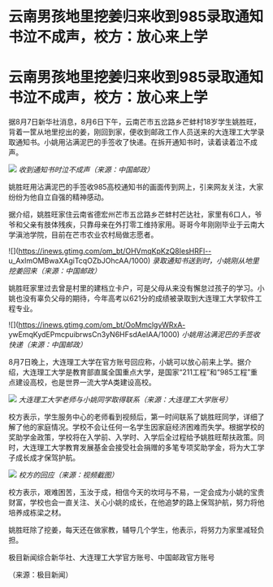 # 云南男孩地里挖姜归来收到985录取通知书泣不成声，校方：放心来上学

# 云南男孩地里挖姜归来收到985录取通知书泣不成声，校方：放心来上学

据8月7日新华社消息，8月6日下午，云南芒市五岔路乡芒蚌村18岁学生姚胜旺，背着一筐从地里挖出的姜，刚回到家，便收到邮政工作人员送来的大连理工大学录取通知书。小姚用沾满泥巴的手签收了快递。在拆开通知书时，读着读着泣不成声。

![](https://inews.gtimg.com/om_bt/OixziYmvhb02rvgUHJAsvG_G46gS8GjcRbXQ5qou9FskMAA/1000)
_收到通知书时泣不成声（来源：中国邮政）_

姚胜旺用沾满泥巴的手签收985高校通知书的画面传到网上，引来网友关注，大家纷纷为他自立自强的精神感动。

据介绍，姚胜旺家住云南省德宏州芒市五岔路乡芒蚌村芒达社，家里有6口人，爷爷和父亲有肢体残疾，只靠母亲在外打零工维持家用。哥哥今年刚刚毕业于云南大学滇池学院，目前在芒市农业农村局做志愿者。

![](https://inews.gtimg.com/om_bt/OHVmqKpKzQ8IesHRFl--
u_AxlmOMBwaXAgiTcqOZbJOhcAA/1000) _录取通知书送到时，小姚刚从地里挖姜回来（来源：中国邮政）_

姚胜旺家里过去曾是村里的建档立卡户，可是父母从来没有懈怠过孩子的学习。小姚也没有辜负父母的期待，今年高考以621分的成绩被录取到大连理工大学软件工程专业。

![](https://inews.gtimg.com/om_bt/OoMmclgyWRxA-
ywEmqKydEPmcpuibrwsCn3yN6HFsdAeIAA/1000) _小姚用沾满泥巴的手签收快递（来源：中国邮政）_

8月7日晚上，大连理工大学在官方账号回应称，小姚可以放心前来上学。据介绍，大连理工大学是教育部直属全国重点大学，是国家“211工程”和“985工程”重点建设高校，也是世界一流大学A类建设高校。

![](https://inews.gtimg.com/om_bt/OUWuVPpgsvsh8TwfO5pm393cRaKdSsW8T6rJak4jgXnrUAA/1000)
_大连理工大学老师与小姚同学取得联系（来源：大连理工大学账号）_

校方表示，学生服务中心的老师看到视频后，第一时间联系了姚胜旺同学，详细了解了他的家庭情况。学校不会让任何一名学生因家庭经济困难而失学。根据学校的奖助学金政策，学校将在入学前、入学时、入学后全过程给予姚胜旺帮扶政策。同时，大连理工大学教育发展基金会接受社会捐赠的多笔专项奖助学金，将为大工学子成长成才保驾护航。

![](https://inews.gtimg.com/om_bt/OqcKpPyZz4ZXZbkgXFI3P5vgOGOUcgAAPkDbzgYrSKOU0AA/1000)
_校方的回应（来源：视频截图）_

校方表示，艰难困苦，玉汝于成，相信今天的坎坷与不易，一定会成为小姚的宝贵财富，学校也会一直关注、关心小姚的成长，在他追梦的路上保驾护航，努力将他培养成栋梁之材。

姚胜旺除了挖姜，每天还在做家教，辅导几个学生，他表示，将努力为家里减轻负担。

极目新闻综合新华社、大连理工大学官方账号、中国邮政官方账号

（来源：极目新闻）

